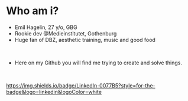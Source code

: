 # Who am i?

- Emil Hagelin, 27 y/o, GBG
- Rookie dev @Medieinstitutet, Gothenburg
- Huge fan of DBZ, aesthetic training, music and good food

<br>

- Here on my Github you will find me trying to create and solve things.

<br>

https://img.shields.io/badge/LinkedIn-0077B5?style=for-the-badge&logo=linkedin&logoColor=white
